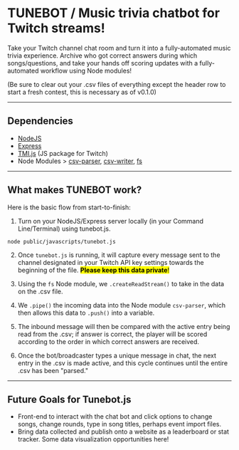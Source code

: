 # **TUNEBOT**  /  Music trivia chatbot for Twitch streams!

Take your Twitch channel chat room and turn it into a fully-automated music trivia experience. Archive who got correct answers during which songs/questions, and take your hands off scoring updates with a fully-automated workflow using Node modules!

(Be sure to clear out your .csv files of everything except the header row to start a fresh contest, this is necessary as of v0.1.0)

---

## Dependencies

- [NodeJS](https://nodejs.org/en/)
- [Express](https://expressjs.com/)
- [TMI.js](https://tmijs.com/) (JS package for Twitch)
- Node Modules > [csv-parser](https://www.npmjs.com/package/csv-parser), [csv-writer](https://www.npmjs.com/package/csv-writer), [fs](https://nodejs.org/api/fs.html)

---

## What makes **TUNEBOT** work?

Here is the basic flow from start-to-finish:

1. Turn on your NodeJS/Express server locally (in your Command Line/Terminal) using tunebot.js.

`node public/javascripts/tunebot.js`

2. Once `tunebot.js` is running, it will capture every message sent to the channel designated in your Twitch API key settings towards the beginning of the file. <mark>**Please keep this data private**!</mark>

3. Using the `fs` Node module, we `.createReadStream()` to take in the data on the .csv file.

4. We `.pipe()` the incoming data into the Node module `csv-parser`, which then allows this data to `.push()` into a variable.

5. The inbound message will then be compared with the active entry being read from the .csv; if answer is correct, the player will be scored according to the order in which correct answers are received.

6. Once the bot/broadcaster types a unique message in chat, the next entry in the .csv is made active, and this cycle continues until the entire .csv has been "parsed."

---

## Future Goals for Tunebot.js

- Front-end to interact with the chat bot and click options to change songs, change rounds, type in song titles, perhaps event import files.
- Bring data collected and publish onto a website as a leaderboard or stat tracker. Some data visualization opportunities here!
